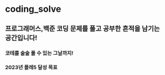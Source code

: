 # coding_solve

## 프로그래머스,백준 코딩 문제를 풀고 공부한 흔적을 남기는 공간입니다!

### 코테를 술술 풀 수 있는 그날까지! 

### 2023년 플레5 달성 목표
